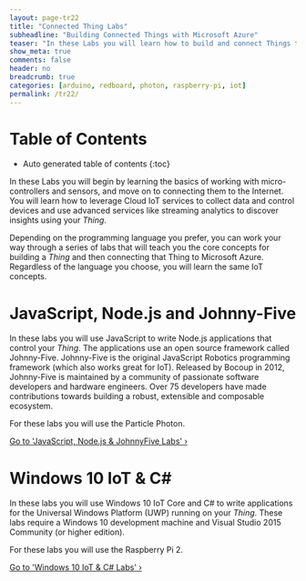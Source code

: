 ```yaml
---
layout: page-tr22
title: "Connected Thing Labs"
subheadline: "Building Connected Things with Microsoft Azure"
teaser: "In these Labs you will learn how to build and connect Things to Microsoft Azure."
show_meta: true
comments: false
header: no
breadcrumb: true
categories: [arduino, redboard, photon, raspberry-pi, iot]
permalink: /tr22/
---
```


# Table of Contents
*  Auto generated table of contents
{:toc}

In these Labs you will begin by learning the basics of working with micro-controllers and sensors, and move on to connecting them to the Internet. You will learn how to leverage Cloud IoT services to collect data and control devices and use advanced services like streaming analytics to discover insights using your _Thing_.

Depending on the programming language you prefer, you can work your way through a series of labs that will teach you the core concepts for building a _Thing_ and then connecting that Thing to Microsoft Azure. Regardless of the language you choose, you will learn the same IoT concepts.

# JavaScript, Node.js and Johnny-Five
In these labs you will use JavaScript to write Node.js applications that control your _Thing_. The applications use an open source framework called Johnny-Five. Johnny-Five is the original JavaScript Robotics programming framework (which also works great for IoT). Released by Bocoup in 2012, Johnny-Five is maintained by a community of passionate software developers and hardware engineers. Over 75 developers have made contributions towards building a robust, extensible and composable ecosystem.

For these labs you will use the Particle Photon.

<a class="radius button small" href="../js/">Go to 'JavaScript, Node.js & JohnnyFive Labs' ›</a>

# Windows 10 IoT &amp; C\#
In these labs you will use Windows 10 IoT Core and C# to write applications for the Universal Windows Platform (UWP) running on your _Thing_. These labs require a Windows 10 development machine and Visual Studio 2015 Community (or higher edition).

For these labs you will use the Raspberry Pi 2.

<a class="radius button small" href="../cs/">Go to 'Windows 10 IoT & C# Labs' ›</a>
